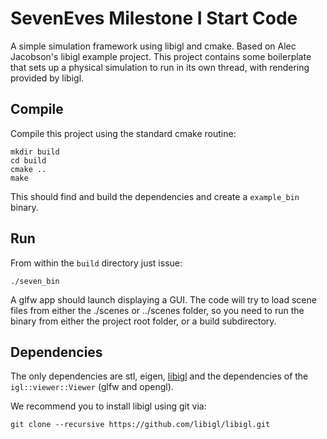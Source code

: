 # SevenEves Milestone I Start Code

A simple simulation framework using libigl and cmake. Based on Alec Jacobson's libigl example project. This project contains some boilerplate that sets up a physical simulation to run in its own thread, with rendering provided by libigl.

## Compile

Compile this project using the standard cmake routine:

    mkdir build
    cd build
    cmake ..
    make

This should find and build the dependencies and create a `example_bin` binary.

## Run

From within the `build` directory just issue:

    ./seven_bin

A glfw app should launch displaying a GUI. The code will try to load scene files from either
the ./scenes or ../scenes folder, so you need to run the binary from either the project root
folder, or a build subdirectory.

## Dependencies

The only dependencies are stl, eigen, [libigl](libigl.github.io/libigl/) and
the dependencies of the `igl::viewer::Viewer` (glfw and opengl).

We recommend you to install libigl using git via:

    git clone --recursive https://github.com/libigl/libigl.git
